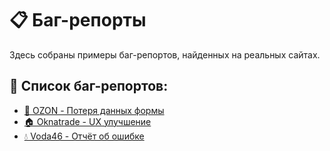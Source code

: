 # 📋 Баг-репорты

Здесь собраны примеры баг-репортов, найденных на реальных сайтах.

## 🎯 Список баг-репортов:

- [🔧 OZON - Потеря данных формы](/bug-reports/bug-form-data-loss-on-refresh.md)
- [🏠 Oknatrade - UX улучшение](/bug-reports/ux-yлучшение.md)
- [💧 Voda46 - Отчёт об ошибке](/bug-reports/bug-report-voda46.md)
